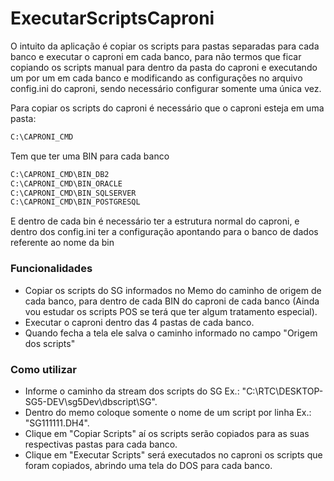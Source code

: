 # ExecutarScriptsCaproni

O intuito da aplicação é copiar os scripts para pastas separadas para cada banco e executar o caproni em cada banco, para não termos que ficar copiando os scripts manual para dentro da pasta do caproni e executando um por um em cada banco e modificando as configurações no arquivo config.ini do caproni, sendo necessário configurar somente uma única vez. 

Para copiar os scripts do caproni é necessário que o caproni esteja em uma pasta: 
```bash
C:\CAPRONI_CMD
```
Tem que ter uma BIN para cada banco 
```bash
C:\CAPRONI_CMD\BIN_DB2
C:\CAPRONI_CMD\BIN_ORACLE
C:\CAPRONI_CMD\BIN_SQLSERVER
C:\CAPRONI_CMD\BIN_POSTGRESQL
```

E dentro de cada bin é necessário ter a estrutura normal do caproni, e dentro dos config.ini ter a configuração apontando para o banco de dados referente ao nome da bin

### Funcionalidades

 * Copiar os scripts do SG informados no Memo do caminho de origem de cada banco, para dentro de cada BIN do caproni de cada banco (Ainda vou estudar os scripts POS se terá que ter algum tratamento especial).
 * Executar o caproni dentro das 4 pastas de cada banco. 
 * Quando fecha a tela ele salva o caminho informado no campo "Origem dos scripts"

### Como utilizar
 * Informe o caminho da stream dos scripts do SG Ex.: "C:\RTC\DESKTOP-SG5-DEV\sg5Dev\dbscript\SG".
 * Dentro do memo coloque somente o nome de um script por linha Ex.: "SG111111.DH4". 
 * Clique em "Copiar Scripts" aí os scripts serão copiados para as suas respectivas pastas para cada banco.
 * Clique em "Executar Scripts" será executados no caproni os scripts que foram copiados, abrindo uma tela do DOS para cada banco. 
